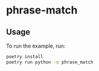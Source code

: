 # phrase-match

## Usage

To run the example, run:

```sh
poetry install
poetry run python -m phrase_match
```

